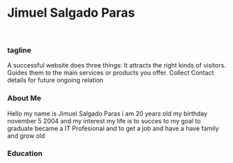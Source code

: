 <!DOCTYPE html>
<html>
<head>
<title> Resume </title>
</head>
<body>

<h1> Jimuel Salgado Paras</h1>
<br>
<h3> tagline </h3>
<p>   A successful website does three things: It attracts the right kinds of visitors. Guides them to the main services or products you offer. Collect Contact details for future ongoing relation </p>


<h3> About Me </h3>
<p>  
    Hello my name is Jimuel Salgado Paras i am 20 years old my birthday november 5 2004 and my interest my life is to succes to my goal to graduate became a IT Profesional   and to get a job and have a have family and grow old
</p>

<h3> Education </h3>
</body>
</html>
